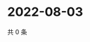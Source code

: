 # 2022-08-03

共 0 条

<!-- BEGIN WEIBO -->
<!-- 最后更新时间 Wed Aug 03 2022 02:19:30 GMT+0800 (China Standard Time) -->

<!-- END WEIBO -->
